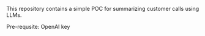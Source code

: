 This repository contains a simple POC for summarizing customer calls using LLMs.

Pre-requsite:
OpenAI key

